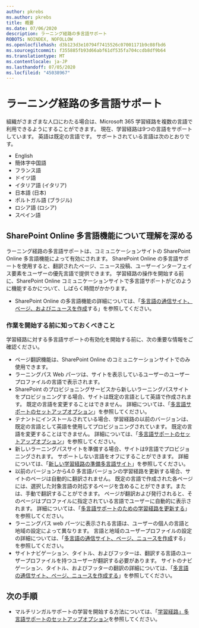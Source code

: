 ```yaml
---
author: pkrebs
ms.author: pkrebs
title: 概要
ms.date: 07/06/2020
description: ラーニング経路の多言語サポート
ROBOTS: NOINDEX, NOFOLLOW
ms.openlocfilehash: d3b123d3e10794f7415526c07001171b9c08fbd6
ms.sourcegitcommit: f355885fb93d66abf61df535fa704ccdb8df9b64
ms.translationtype: MT
ms.contentlocale: ja-JP
ms.lasthandoff: 07/05/2020
ms.locfileid: "45038967"
---
```

# <a name="multilingual-support-for-learning-pathways"></a>ラーニング経路の多言語サポート

組織がさまざまな人口にわたる場合は、Microsoft 365 学習経路を複数の言語で利用できるようにすることができます。 現在、学習経路は9つの言語をサポートしています。 英語は既定の言語です。 サポートされている言語は次のとおりです。   

- English    
- 簡体字中国語
- フランス語
- ドイツ語
- イタリア語 (イタリア)
- 日本語 (日本)
- ポルトガル語 (ブラジル)
- ロシア語 (ロシア)
- スペイン語

## <a name="get-familiar-with-the-sharepoint-online-multilingual-features"></a>SharePoint Online 多言語機能について理解を深める
ラーニング経路の多言語サポートは、コミュニケーションサイトの SharePoint Online 多言語機能によって有効にされます。
SharePoint Online の多言語サポートを使用すると、翻訳されたページ、ニュース投稿、ユーザーインターフェイス要素をユーザーの優先言語で提供できます。 学習経路の操作を開始する前に、SharePoint Online コミュニケーションサイトで多言語サポートがどのように機能するかについて、しばらく時間がかかります。 
- SharePoint Online の多言語機能の詳細については、「[多言語の通信サイト、ページ、およびニュースを作成](https://support.office.com/article/2bb7d610-5453-41c6-a0e8-6f40b3ed750c)する」を参照してください。 

### <a name="what-you-should-know-before-getting-started"></a>作業を開始する前に知っておくべきこと 
学習経路に対する多言語サポートの有効化を開始する前に、次の重要な情報をご確認ください。 

- ページ翻訳機能は、SharePoint Online のコミュニケーションサイトでのみ使用できます。
- ラーニングパス Web パーツは、サイトを表示しているユーザーのユーザープロファイルの言語で表示されます。   
- SharePoint のプロビジョニングサービスから新しいラーニングパスサイトをプロビジョニングする場合、サイトは既定の言語として英語で作成されます。 既定の言語を変更することはできません。 詳細については、「[多言語サポートのセットアップオプション](https://docs.microsoft.com/office365/customlearning/custom_setupoptions_ml)」を参照してください。
- テナントにインストールされている場合、学習経路の以前のバージョンは、既定の言語として英語を使用してプロビジョニングされています。 既定の言語を変更することはできません。 詳細については、「[多言語サポートのセットアップオプション](https://docs.microsoft.com/office365/customlearning/custom_setupoptions_ml)」を参照してください。
- 新しいラーニングパスサイトを準備する場合、サイトは9言語でプロビジョニングされます。 サポートしない言語をオフにすることができます。 詳細については、「[新しい学習経路の準備多言語サイト](https://docs.microsoft.com/office365/customlearning/custom_provision_ml)」を参照してください。  
- 以前のバージョンから4.0 多言語バージョンの学習経路を更新する場合、サイトのページは自動的に翻訳されません。 既定の言語で作成された各ページには、選択した対象言語の対応するページを含めることができます。または、手動で翻訳することができます。 ページが翻訳および発行されると、そのページはプロファイルに指定されている言語でユーザーに自動的に表示されます。 詳細については、「[多言語サポートのための学習経路を更新する](https://docs.microsoft.com/office365/customlearning/custom_update_ml)」を参照してください。 
- ラーニングパス web パーツに表示される言語は、ユーザーの個人の言語と地域の設定によって異なります。 言語と地域のユーザープロファイルの設定の詳細については、「[多言語の通信サイト、ページ、ニュースを作成](https://support.office.com/article/2bb7d610-5453-41c6-a0e8-6f40b3ed750c)する」を参照してください。 
- サイトナビゲーション、タイトル、およびフッターは、翻訳する言語のユーザープロファイルを持つユーザーが翻訳する必要があります。 サイトのナビゲーション、タイトル、およびフッターの翻訳の詳細については、「[多言語の通信サイト、ページ、ニュースを作成する](https://support.office.com/article/2bb7d610-5453-41c6-a0e8-6f40b3ed750c)」を参照してください。

## <a name="next-steps"></a>次の手順
- マルチリンガルサポートの学習を開始する方法については、「[学習経路」多言語サポートのセットアップオプション](https://docs.microsoft.com/office365/customlearning/custom_setupoptions_ml)を参照してください。